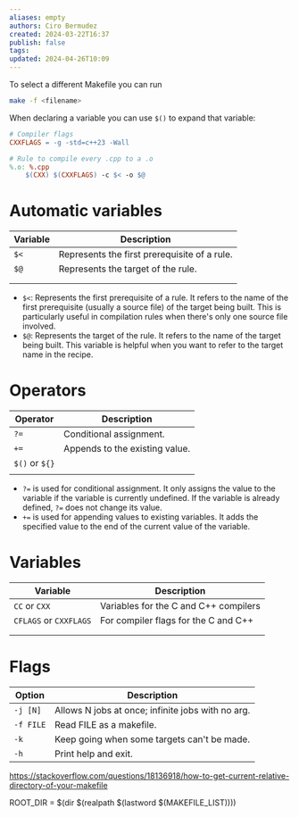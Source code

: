 ```yaml
---
aliases: empty
authors: Ciro Bermudez
created: 2024-03-22T16:37
publish: false
tags: 
updated: 2024-04-26T10:09
---
```


To select a different Makefile you can run

```bash
make -f <filename>
```

When declaring a variable you can use `$()` to expand that variable:

```makefile
# Compiler flags
CXXFLAGS = -g -std=c++23 -Wall

# Rule to compile every .cpp to a .o
%.o: %.cpp
	$(CXX) $(CXXFLAGS) -c $< -o $@
```

# Automatic variables

| Variable | Description                                  |
| -------- | -------------------------------------------- |
| `$<`     | Represents the first prerequisite of a rule. |
| `$@`     | Represents the target of the rule.           |
|          |                                              |
|          |                                              |

- `$<`: Represents the first prerequisite of a rule. It refers to the name of the first prerequisite (usually a source file) of the target being built. This is particularly useful in compilation rules when there's only one source file involved.
- `$@`: Represents the target of the rule. It refers to the name of the target being built. This variable is helpful when you want to refer to the target name in the recipe.

# Operators

| Operator       | Description                    |
| -------------- | ------------------------------ |
| `?=`           | Conditional assignment.        |
| `+=`           | Appends to the existing value. |
| `$()` or `${}` |                                |
|                |                                |

- `?=` is used for conditional assignment. It only assigns the value to the variable if the variable is currently undefined. If the variable is already defined, `?=` does not change its value.
- `+=` is used for appending values to existing variables. It adds the specified value to the end of the current value of the variable.

# Variables

| Variable               | Description                           |
| ---------------------- | ------------------------------------- |
| `CC` or `CXX`          | Variables for the C and C++ compilers |
| `CFLAGS` or `CXXFLAGS` | For compiler flags for the C and C++  |
|                        |                                       |
|                        |                                       |

# Flags

| Option    | Description                                       |
| --------- | ------------------------------------------------- |
| `-j [N]`  | Allows N jobs at once; infinite jobs with no arg. |
| `-f FILE` | Read FILE as a makefile.                          |
| `-k`      | Keep going when some targets can't be made.       |
| `-h`      | Print help and exit.                              |

<https://stackoverflow.com/questions/18136918/how-to-get-current-relative-directory-of-your-makefile>

ROOT_DIR = $(dir $(realpath $(lastword $(MAKEFILE_LIST))))
